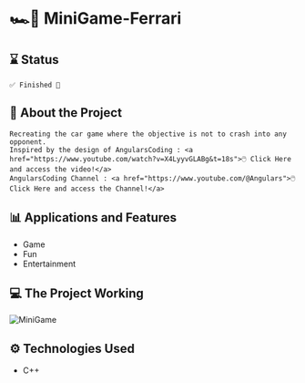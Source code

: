 # 🏎️💨 MiniGame-Ferrari
## ⌛ Status
    ✅ Finished 🎉
## 📄 About the Project
    Recreating the car game where the objective is not to crash into any opponent.
    Inspired by the design of AngularsCoding : <a href="https://www.youtube.com/watch?v=X4LyyvGLABg&t=18s">🖱️ Click Here and access the video!</a>
    AngularsCoding Channel : <a href="https://www.youtube.com/@Angulars">🖱️ Click Here and access the Channel!</a>
## 📊 Applications and Features
- Game
- Fun
- Entertainment
## 💻 The Project Working
![MiniGame](https://user-images.githubusercontent.com/91624923/215002759-b0113aca-cccc-48e0-95a9-b5ecb03ca377.gif)
## ⚙ Technologies Used
- C++

